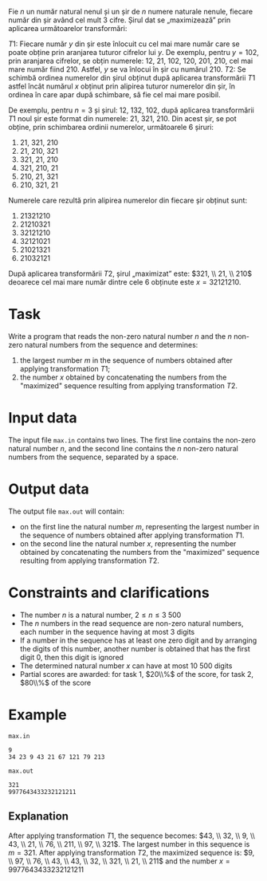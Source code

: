 Fie $n$ un număr natural nenul și un șir de $n$ numere naturale nenule, fiecare număr din șir având cel mult $3$ cifre. Șirul dat se „maximizează” prin aplicarea următoarelor transformări:

$T1$: Fiecare număr $y$ din șir este înlocuit cu cel mai mare număr care se poate obține prin aranjarea tuturor cifrelor lui $y$. De exemplu, pentru $y = 102$, prin aranjarea cifrelor, se obțin numerele: $12$, $21$, $102$, $120$, $201$, $210$, cel mai mare număr fiind $210$. Astfel, $y$ se va înlocui în șir cu numărul $210$.
$T2$: Se schimbă ordinea numerelor din șirul obținut după aplicarea transformării $T1$ astfel încât numărul $x$ obținut prin alipirea tuturor numerelor din șir, în ordinea în care apar după schimbare, să fie cel mai mare posibil.

De exemplu, pentru $n = 3$ și șirul: $12$, $132$, $102$, după aplicarea transformării $T1$ noul șir este format din numerele: $21$, $321$, $210$. Din acest șir, se pot obține, prin schimbarea ordinii numerelor, următoarele $6$ șiruri:

1) $21$, $321$, $210$
2) $21$, $210$, $321$ 
3) $321$, $21$, $210$
4) $321$, $210$, $21$
5) $210$, $21$, $321$
6) $210$, $321$, $21$

Numerele care rezultă prin alipirea numerelor din fiecare șir obținut sunt:

1) $21321210$
2) $21210321$
3) $32121210$
4) $32121021$
5) $21021321$
6) $21032121$

După aplicarea transformării $T2$, șirul „maximizat” este: $321, \\ 21, \\ 210$ deoarece cel mai mare număr dintre cele $6$ obținute este $x = 32121210$.

# Task

Write a program that reads the non-zero natural number $n$ and the $n$ non-zero natural numbers from the sequence and determines:

1. the largest number $m$ in the sequence of numbers obtained after applying transformation $T1$;
2. the number $x$ obtained by concatenating the numbers from the "maximized" sequence resulting from applying transformation $T2$.

# Input data

The input file `max.in` contains two lines. The first line contains the non-zero natural number $n$, and the second line contains the $n$ non-zero natural numbers from the sequence, separated by a space.

# Output data

The output file `max.out` will contain:

* on the first line the natural number $m$, representing the largest number in the sequence of numbers obtained after applying transformation $T1$.
* on the second line the natural number $x$, representing the number obtained by concatenating the numbers from the "maximized" sequence resulting from applying transformation $T2$.

# Constraints and clarifications

* The number $n$ is a natural number, $2 \leq n \leq 3 \ 500$
* The $n$ numbers in the read sequence are non-zero natural numbers, each number in the sequence having at most $3$ digits
* If a number in the sequence has at least one zero digit and by arranging the digits of this number, another number is obtained that has the first digit $0$, then this digit is ignored
* The determined natural number $x$ can have at most $10 \ 500$ digits
* Partial scores are awarded: for task $1$, $20\\%$ of the score, for task $2$, $80\\%$ of the score

# Example

`max.in`

```
9
34 23 9 43 21 67 121 79 213
```

`max.out`

```
321
9977643433232121211
```

## Explanation

After applying transformation $T1$, the sequence becomes: $43, \\ 32, \\ 9, \\ 43, \\ 21, \\ 76, \\ 211, \\ 97, \\ 321$. The largest number in this sequence is $m = 321$. After applying transformation $T2$, the maximized sequence is: $9, \\ 97, \\ 76, \\ 43, \\ 43, \\ 32, \\ 321, \\ 21, \\ 211$ and the number $x = 9977643433232121211$